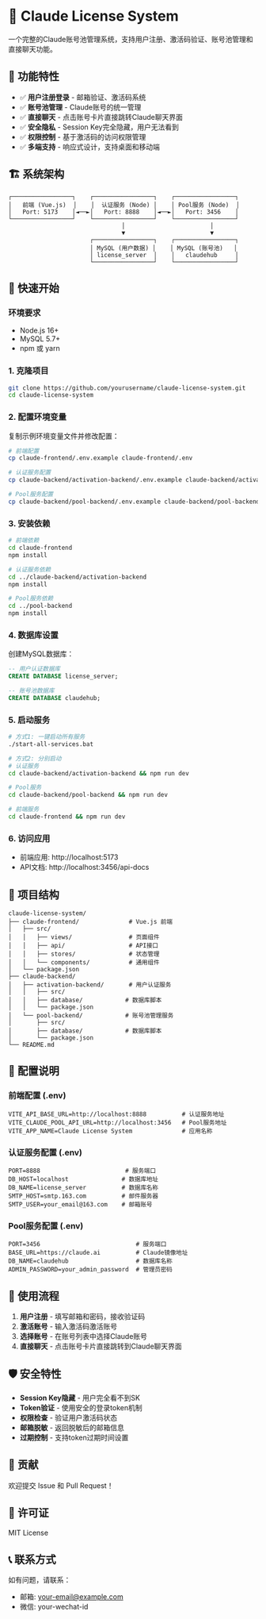 # 🤖 Claude License System

一个完整的Claude账号池管理系统，支持用户注册、激活码验证、账号池管理和直接聊天功能。

## 🌟 功能特性

- ✅ **用户注册登录** - 邮箱验证、激活码系统
- ✅ **账号池管理** - Claude账号的统一管理
- ✅ **直接聊天** - 点击账号卡片直接跳转Claude聊天界面
- ✅ **安全隐私** - Session Key完全隐藏，用户无法看到
- ✅ **权限控制** - 基于激活码的访问权限管理
- ✅ **多端支持** - 响应式设计，支持桌面和移动端

## 🏗️ 系统架构

```
┌─────────────────┐    ┌─────────────────┐    ┌─────────────────┐
│   前端 (Vue.js)  │    │  认证服务 (Node) │    │ Pool服务 (Node)  │
│   Port: 5173    │◄──►│   Port: 8888    │◄──►│   Port: 3456    │
└─────────────────┘    └─────────────────┘    └─────────────────┘
                                │                        │
                                ▼                        ▼
                       ┌─────────────────┐    ┌─────────────────┐
                       │ MySQL (用户数据) │    │ MySQL (账号池)   │
                       │ license_server  │    │   claudehub     │
                       └─────────────────┘    └─────────────────┘
```

## 🚀 快速开始

### 环境要求

- Node.js 16+
- MySQL 5.7+
- npm 或 yarn

### 1. 克隆项目

```bash
git clone https://github.com/yourusername/claude-license-system.git
cd claude-license-system
```

### 2. 配置环境变量

复制示例环境变量文件并修改配置：

```bash
# 前端配置
cp claude-frontend/.env.example claude-frontend/.env

# 认证服务配置
cp claude-backend/activation-backend/.env.example claude-backend/activation-backend/.env

# Pool服务配置
cp claude-backend/pool-backend/.env.example claude-backend/pool-backend/.env
```

### 3. 安装依赖

```bash
# 前端依赖
cd claude-frontend
npm install

# 认证服务依赖
cd ../claude-backend/activation-backend
npm install

# Pool服务依赖
cd ../pool-backend
npm install
```

### 4. 数据库设置

创建MySQL数据库：

```sql
-- 用户认证数据库
CREATE DATABASE license_server;

-- 账号池数据库
CREATE DATABASE claudehub;
```

### 5. 启动服务

```bash
# 方式1: 一键启动所有服务
./start-all-services.bat

# 方式2: 分别启动
# 认证服务
cd claude-backend/activation-backend && npm run dev

# Pool服务
cd claude-backend/pool-backend && npm run dev

# 前端服务
cd claude-frontend && npm run dev
```

### 6. 访问应用

- 前端应用: http://localhost:5173
- API文档: http://localhost:3456/api-docs

## 📁 项目结构

```
claude-license-system/
├── claude-frontend/              # Vue.js 前端
│   ├── src/
│   │   ├── views/                # 页面组件
│   │   ├── api/                  # API接口
│   │   ├── stores/               # 状态管理
│   │   └── components/           # 通用组件
│   └── package.json
├── claude-backend/
│   ├── activation-backend/       # 用户认证服务
│   │   ├── src/
│   │   ├── database/            # 数据库脚本
│   │   └── package.json
│   └── pool-backend/            # 账号池管理服务
│       ├── src/
│       ├── database/            # 数据库脚本
│       └── package.json
└── README.md
```

## 🔧 配置说明

### 前端配置 (.env)

```env
VITE_API_BASE_URL=http://localhost:8888          # 认证服务地址
VITE_CLAUDE_POOL_API_URL=http://localhost:3456   # Pool服务地址
VITE_APP_NAME=Claude License System              # 应用名称
```

### 认证服务配置 (.env)

```env
PORT=8888                        # 服务端口
DB_HOST=localhost               # 数据库地址
DB_NAME=license_server          # 数据库名称
SMTP_HOST=smtp.163.com          # 邮件服务器
SMTP_USER=your_email@163.com    # 邮箱账号
```

### Pool服务配置 (.env)

```env
PORT=3456                           # 服务端口
BASE_URL=https://claude.ai          # Claude镜像地址
DB_NAME=claudehub                   # 数据库名称
ADMIN_PASSWORD=your_admin_password  # 管理员密码
```

## 🎯 使用流程

1. **用户注册** - 填写邮箱和密码，接收验证码
2. **激活账号** - 输入激活码激活账号
3. **选择账号** - 在账号列表中选择Claude账号
4. **直接聊天** - 点击账号卡片直接跳转到Claude聊天界面

## 🛡️ 安全特性

- **Session Key隐藏** - 用户完全看不到SK
- **Token验证** - 使用安全的登录token机制
- **权限检查** - 验证用户激活码状态
- **邮箱脱敏** - 返回脱敏后的邮箱信息
- **过期控制** - 支持token过期时间设置

## 🤝 贡献

欢迎提交 Issue 和 Pull Request！

## 📄 许可证

MIT License

## 📞 联系方式

如有问题，请联系：
- 邮箱: your-email@example.com
- 微信: your-wechat-id
